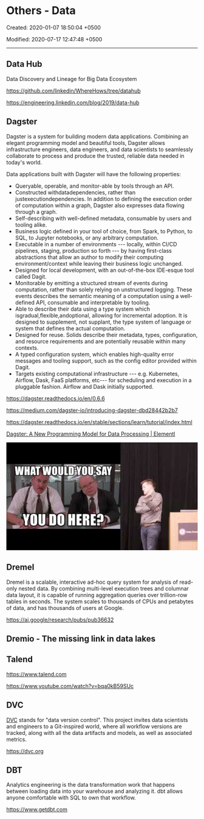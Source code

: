 # Others - Data

Created: 2020-01-07 18:50:04 +0500

Modified: 2020-07-17 12:47:48 +0500

---

## Data Hub

Data Discovery and Lineage for Big Data Ecosystem

<https://github.com/linkedin/WhereHows/tree/datahub>

<https://engineering.linkedin.com/blog/2019/data-hub>

## Dagster

Dagster is a system for building modern data applications. Combining an elegant programming model and beautiful tools, Dagster allows infrastructure engineers, data engineers, and data scientists to seamlessly collaborate to process and produce the trusted, reliable data needed in today's world.

Data applications built with Dagster will have the following properties:

- Queryable, operable, and monitor-able by tools through an API.
- Constructed withdatadependencies, rather than justexecutiondependencies. In addition to defining the execution order of computation within a graph, Dagster also expresses data flowing through a graph.
- Self-describing with well-defined metadata, consumable by users and tooling alike.
- Business logic defined in your tool of choice, from Spark, to Python, to SQL, to Jupyter notebooks, or any arbitrary computation.
- Executable in a number of environments --- locally, within CI/CD pipelines, staging, production so forth --- by having first-class abstractions that allow an author to modify their computing environment/context while leaving their business logic unchanged.
- Designed for local development, with an out-of-the-box IDE-esque tool called Dagit.
- Monitorable by emitting a structured stream of events during computation, rather than solely relying on unstructured logging. These events describes the semantic meaning of a computation using a well-defined API, consumable and interpretable by tooling.
- Able to describe their data using a type system which isgradual,flexible,andoptional, allowing for incremental adoption. It is designed to supplement, not supplant, the type system of language or system that defines the actual computation.
- Designed for reuse. Solids describe their metadata, types, configuration, and resource requirements and are potentially reusable within many contexts.
- A typed configuration system, which enables high-quality error messages and tooling support, such as the config editor provided within Dagit.
- Targets existing computational infrastructure --- e.g. Kubernetes, Airflow, Dask, FaaS platforms, etc--- for scheduling and execution in a pluggable fashion. Airflow and Dask initially supported.

<https://dagster.readthedocs.io/en/0.6.6>

<https://medium.com/dagster-io/introducing-dagster-dbd28442b2b7>

<https://dagster.readthedocs.io/en/stable/sections/learn/tutorial/index.html>

[Dagster: A New Programming Model for Data Processing | Elementl](https://www.youtube.com/watch?v=D_1VJapCscc)

![WHAT νιουιο:Υ0ΙΙβΑΥ yovoo ](../../media/Technologies-Others-Others---Data-image1.jpg)

## Dremel

Dremel is a scalable, interactive ad-hoc query system for analysis of read-only nested data. By combining multi-level execution trees and columnar data layout, it is capable of running aggregation queries over trillion-row tables in seconds. The system scales to thousands of CPUs and petabytes of data, and has thousands of users at Google.

<https://ai.google/research/pubs/pub36632>

## Dremio - The missing link in data lakes

## Talend

<https://www.talend.com>

<https://www.youtube.com/watch?v=bqa0kB59SUc>

## DVC

[DVC](https://dvc.org/) stands for "data version control". This project invites data scientists and engineers to a Git-inspired world, where all workflow versions are tracked, along with all the data artifacts and models, as well as associated metrics.

<https://dvc.org>

## DBT

Analytics engineering is the data transformation work that happens between loading data into your warehouse and analyzing it. dbt allows anyone comfortable with SQL to own that workflow.

<https://www.getdbt.com>
